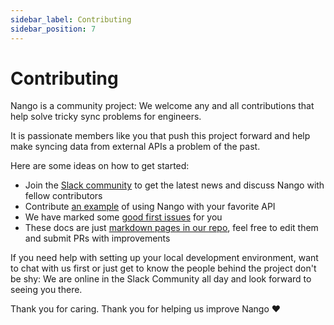 ```yaml
---
sidebar_label: Contributing
sidebar_position: 7
---
```


# Contributing

Nango is a community project: We welcome any and all contributions that help solve tricky sync problems for engineers.

It is passionate members like you that push this project forward and help make syncing data from external APIs a problem of the past.

Here are some ideas on how to get started:
* Join the [Slack community](https://nango.dev/slack) to get the latest news and discuss Nango with fellow contributors
* Contribute [an example](real-world-examples.md) of using Nango with your favorite API
* We have marked some [good first issues](https://github.com/NangoHQ/nango/issues?q=is%3Aissue+is%3Aopen+label%3A%22good+first+issue%22) for you
* These docs are just [markdown pages in our repo](https://github.com/NangoHQ/nango/tree/main/docs/docs), feel free to edit them and submit PRs with improvements

If you need help with setting up your local development environment, want to chat with us first or just get to know the people behind the project don't be shy: We are online in the Slack Community all day and look forward to seeing you there.

Thank you for caring. Thank you for helping us improve Nango ❤️
